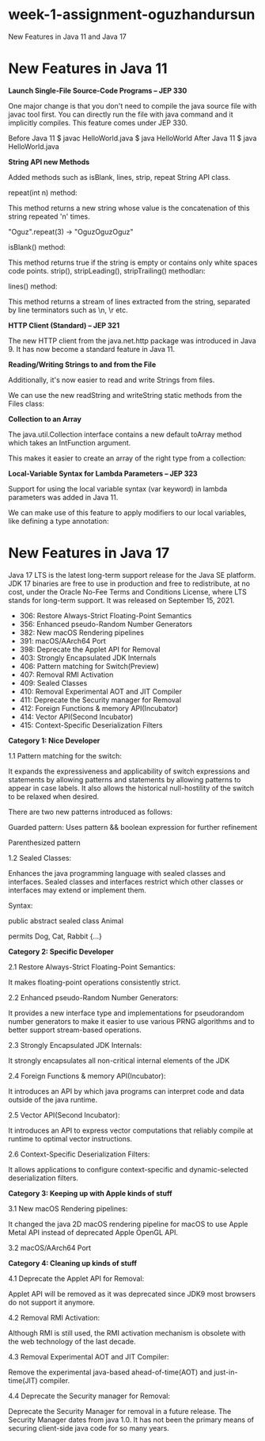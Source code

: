 # week-1-assignment-oguzhandursun
New Features in Java 11 and Java 17
# **New Features in Java 11**

**Launch Single-File Source-Code Programs – JEP 330**

One major change is that you don&#39;t need to compile the java source file with javac tool first. You can directly run the file with java command and it implicitly compiles.
 This feature comes under JEP 330.

Before Java 11
   $ javac HelloWorld.java
   $ java HelloWorld
After Java 11
   $ java HelloWorld.java


**String API new Methods**

Added methods such as isBlank, lines, strip, repeat String API class.

repeat(int n) method:

This method returns a new string whose value is the concatenation of this string repeated &#39;n&#39; times.

&quot;Oguz&quot;.repeat(3) -> &quot;OguzOguzOguz&quot;

isBlank() method:

This method returns true if the string is empty or contains only white spaces code points. strip(), stripLeading(), stripTrailing() methodları:

lines() method:

This method returns a stream of lines extracted from the string, separated by line terminators such as \n, \r etc.

**HTTP Client (Standard) – JEP 321**

The new HTTP client from the java.net.http package was introduced in Java 9. It has now become a standard feature in Java 11.

**Reading/Writing Strings to and from the File**

Additionally, it&#39;s now easier to read and write Strings from files.

We can use the new readString and writeString static methods from the Files class:

  **Collection to an Array**

The java.util.Collection interface contains a new default toArray method which takes an IntFunction argument.

This makes it easier to create an array of the right type from a collection:

**Local-Variable Syntax for Lambda Parameters – JEP 323**

Support for using the local variable syntax (var keyword) in lambda parameters was added in Java 11.

We can make use of this feature to apply modifiers to our local variables, like defining a type annotation:

# **New Features in Java 17**

Java 17 LTS is the latest long-term support release for the Java SE platform. JDK 17 binaries are free to use in production and free to redistribute, at no cost, under the Oracle No-Fee Terms and Conditions License, where LTS stands for long-term support. It was released on September 15, 2021.

- 306: Restore Always-Strict Floating-Point Semantics
- 356: Enhanced pseudo-Random Number Generators
- 382: New macOS Rendering pipelines
- 391: macOS/AArch64 Port
- 398: Deprecate the Applet API for Removal
- 403: Strongly Encapsulated JDK Internals
- 406: Pattern matching for Switch(Preview)
- 407: Removal RMI Activation
- 409: Sealed Classes
- 410: Removal Experimental AOT and JIT Compiler
- 411: Deprecate the Security manager for Removal
- 412: Foreign Functions &amp; memory API(Incubator)
- 414: Vector API(Second Incubator)
- 415: Context-Specific Deserialization Filters

**Category 1: Nice Developer**

1.1 Pattern matching for the switch:

It expands the expressiveness and applicability of switch expressions and statements by allowing patterns and statements by allowing patterns to appear in case labels. It also allows the historical null-hostility of the switch to be relaxed when desired.

There are two new patterns introduced as follows:

Guarded pattern: Uses pattern &amp;&amp; boolean expression for further refinement

Parenthesized pattern

1.2 Sealed Classes:

Enhances the java programming language with sealed classes and interfaces. Sealed classes and interfaces restrict which other classes or interfaces may extend or implement them.

Syntax:

public abstract sealed class Animal

permits Dog, Cat, Rabbit {...}

**Category 2: Specific Developer**

2.1 Restore Always-Strict Floating-Point Semantics:

It makes floating-point operations consistently strict.

2.2 Enhanced pseudo-Random Number Generators:

It provides a new interface type and implementations for pseudorandom number generators to make it easier to use various PRNG algorithms and to better support stream-based operations.

2.3 Strongly Encapsulated JDK Internals:

It strongly encapsulates all non-critical internal elements of the JDK

2.4 Foreign Functions &amp; memory API(Incubator):

It introduces an API by which java programs can interpret code and data outside of the java runtime.

2.5 Vector API(Second Incubator):

It introduces an API to express vector computations that reliably compile at runtime to optimal vector instructions.

2.6 Context-Specific Deserialization Filters:

It allows applications to configure context-specific and dynamic-selected deserialization filters.

**Category 3: Keeping up with Apple kinds of stuff**

3.1 New macOS Rendering pipelines:

It changed the java 2D macOS rendering pipeline for macOS to use Apple Metal API instead of deprecated Apple OpenGL API.

3.2 macOS/AArch64 Port

**Category 4: Cleaning up kinds of stuff**

4.1 Deprecate the Applet API for Removal:

Applet API will be removed as it was deprecated since JDK9 most browsers do not support it anymore.

4.2 Removal RMI Activation:

Although RMI is still used, the RMI activation mechanism is obsolete with the web technology of the last decade.

4.3 Removal Experimental AOT and JIT Compiler:

Remove the experimental java-based ahead-of-time(AOT) and just-in-time(JIT) compiler.

4.4 Deprecate the Security manager for Removal:

Deprecate the Security Manager for removal in a future release. The Security Manager dates from java 1.0. It has not been the primary means of securing client-side java code for so many years.
